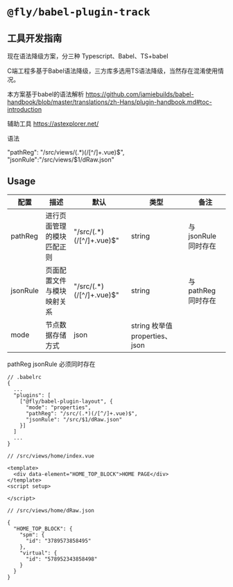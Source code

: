 # `@fly/babel-plugin-track`

## 工具开发指南

现在语法降级方案，分三种 Typescript、Babel、TS+babel

C端工程多基于Babel语法降级，三方库多选用TS语法降级，当然存在混淆使用情况。

本方案基于babel的语法解析
https://github.com/jamiebuilds/babel-handbook/blob/master/translations/zh-Hans/plugin-handbook.md#toc-introduction



辅助工具
https://astexplorer.net/

语法

"pathReg": "/src/views/(.*)(/[^/]+.vue)$",
"jsonRule":"/src/views/$1/dRaw.json"
## Usage





| 配置        | 描述        | 默认   | 类型 | 备注           |
| ---------- | ---------- | ---------- | ---------- |--------------|
| pathReg  | 进行页面管理的模块匹配正则 | "/src/(.*)(/[^/]+.vue)$" |  string  | 与jsonRule同时存在 |
| jsonRule | 页面配置文件与模块映射关系 | "/src/(.*)(/[^/]+.vue)$" |  string  | 与pathReg同时存在 |
| mode     | 节点数据存储方式   | json                  |  string 枚举值 properties、json   |              |

pathReg jsonRule 必须同时存在


```
// .babelrc
{
  ...
  "plugins": [
    ["@fly/babel-plugin-layout", {
      "mode": "properties",
      "pathReg": "/src/(.*)(/[^/]+.vue)$",
      "jsonRule": "/src/$1/dRaw.json"
    }]
  ]
  ...
}

// /src/views/home/index.vue

<template>
  <div data-element="HOME_TOP_BLOCK">HOME PAGE</div>
</template>
<script setup>

</script>

// /src/views/home/dRaw.json

{
  "HOME_TOP_BLOCK": {
    "spm": {
      "id": "3789573858495"
    },
    "virtual": {
      "id": "578952343858498"
    }
  }
}

```
